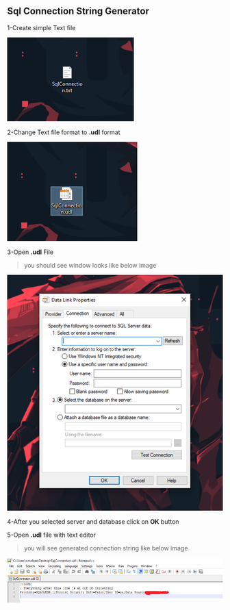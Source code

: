## Sql Connection String Generator

1-Create simple Text file 

![This is an image](https://github.com/SaeedMolaiy/Sql-Connection-String-Generator/blob/main/SqlConnectionStringGenerator/Images/1.PNG)

2-Change Text file format to **.udl** format

![This is an image](https://github.com/SaeedMolaiy/Sql-Connection-String-Generator/blob/main/SqlConnectionStringGenerator/Images/2.PNG)

3-Open **.udl** File
>you should see window looks like below image

![This is an image](https://github.com/SaeedMolaiy/Sql-Connection-String-Generator/blob/main/SqlConnectionStringGenerator/Images/3.PNG)

4-After you selected server and database click on **OK** button

5-Open **.udl** file with text editor
>you will see generated connection string like below image

![This is an image](https://github.com/SaeedMolaiy/Sql-Connection-String-Generator/blob/main/SqlConnectionStringGenerator/Images/4.PNG)

